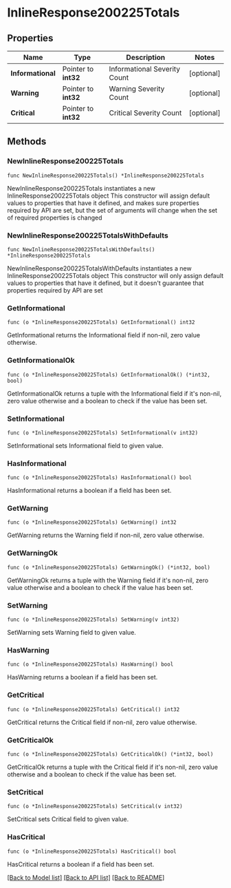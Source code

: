 # InlineResponse200225Totals

## Properties

Name | Type | Description | Notes
------------ | ------------- | ------------- | -------------
**Informational** | Pointer to **int32** | Informational Severity Count | [optional] 
**Warning** | Pointer to **int32** | Warning Severity Count | [optional] 
**Critical** | Pointer to **int32** | Critical Severity Count | [optional] 

## Methods

### NewInlineResponse200225Totals

`func NewInlineResponse200225Totals() *InlineResponse200225Totals`

NewInlineResponse200225Totals instantiates a new InlineResponse200225Totals object
This constructor will assign default values to properties that have it defined,
and makes sure properties required by API are set, but the set of arguments
will change when the set of required properties is changed

### NewInlineResponse200225TotalsWithDefaults

`func NewInlineResponse200225TotalsWithDefaults() *InlineResponse200225Totals`

NewInlineResponse200225TotalsWithDefaults instantiates a new InlineResponse200225Totals object
This constructor will only assign default values to properties that have it defined,
but it doesn't guarantee that properties required by API are set

### GetInformational

`func (o *InlineResponse200225Totals) GetInformational() int32`

GetInformational returns the Informational field if non-nil, zero value otherwise.

### GetInformationalOk

`func (o *InlineResponse200225Totals) GetInformationalOk() (*int32, bool)`

GetInformationalOk returns a tuple with the Informational field if it's non-nil, zero value otherwise
and a boolean to check if the value has been set.

### SetInformational

`func (o *InlineResponse200225Totals) SetInformational(v int32)`

SetInformational sets Informational field to given value.

### HasInformational

`func (o *InlineResponse200225Totals) HasInformational() bool`

HasInformational returns a boolean if a field has been set.

### GetWarning

`func (o *InlineResponse200225Totals) GetWarning() int32`

GetWarning returns the Warning field if non-nil, zero value otherwise.

### GetWarningOk

`func (o *InlineResponse200225Totals) GetWarningOk() (*int32, bool)`

GetWarningOk returns a tuple with the Warning field if it's non-nil, zero value otherwise
and a boolean to check if the value has been set.

### SetWarning

`func (o *InlineResponse200225Totals) SetWarning(v int32)`

SetWarning sets Warning field to given value.

### HasWarning

`func (o *InlineResponse200225Totals) HasWarning() bool`

HasWarning returns a boolean if a field has been set.

### GetCritical

`func (o *InlineResponse200225Totals) GetCritical() int32`

GetCritical returns the Critical field if non-nil, zero value otherwise.

### GetCriticalOk

`func (o *InlineResponse200225Totals) GetCriticalOk() (*int32, bool)`

GetCriticalOk returns a tuple with the Critical field if it's non-nil, zero value otherwise
and a boolean to check if the value has been set.

### SetCritical

`func (o *InlineResponse200225Totals) SetCritical(v int32)`

SetCritical sets Critical field to given value.

### HasCritical

`func (o *InlineResponse200225Totals) HasCritical() bool`

HasCritical returns a boolean if a field has been set.


[[Back to Model list]](../README.md#documentation-for-models) [[Back to API list]](../README.md#documentation-for-api-endpoints) [[Back to README]](../README.md)


